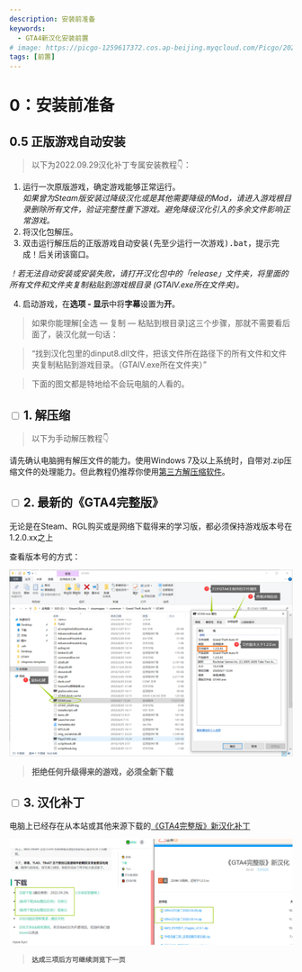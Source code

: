 ```yaml
---
description: 安装前准备
keywords:
  - GTA4新汉化安装前置
# image: https://picgo-1259617372.cos.ap-beijing.myqcloud.com/Picgo/2022/01/19-11-28-23-404Lab.jpeg
tags: [前置]
---
```


# 0：安装前准备

## 0.5 正版游戏自动安装
>以下为2022.09.29汉化补丁专属安装教程👇：


1. 运行一次原版游戏，确定游戏能够正常运行。<br/>
*如果曾为Steam版安装过降级汉化或是其他需要降级的Mod，请进入游戏根目录删除所有文件，验证完整性重下游戏。避免降级汉化引入的多余文件影响正常游戏。*
1. 将汉化包解压。
2. 双击运行解压后的<kbd>正版游戏自动安装(先至少运行一次游戏).bat</kbd>，提示<kbd>完成！</kbd>后关闭该窗口。

*！若无法自动安装或安装失败，请打开汉化包中的「release」文件夹，将里面的所有文件和文件夹复制粘贴到游戏根目录 (GTAIV.exe所在文件夹)。*


4. 启动游戏，在**选项 - 显示**中将**字幕**设置为**开**。 

> 如果你能理解[全选 — 复制 — 粘贴到根目录]这三个步骤，那就不需要看后面了，装汉化就一句话：

> “找到汉化包里的dinput8.dll文件，把该文件所在路径下的所有文件和文件夹复制粘贴到游戏目录。（GTAIV.exe所在文件夹）”

> 下面的图文都是特地给不会玩电脑的人看的。

## <input type='checkbox' /> 1. 解压缩
> 以下为手动解压教程👇

请先确认电脑拥有解压文件的能力。使用Windows 7及以上系统时，自带对.zip压缩文件的处理能力。但此教程仍推荐你使用[第三方解压缩软件](https://www.bandisoft.com/bandizip/)。

## <input type='checkbox' /> 2. 最新的《GTA4完整版》 
无论是在Steam、RGL购买或是网络下载得来的学习版，都必须保持游戏版本号在1.2.0.xx之上

查看版本号的方式：

![Image](assets/step2.png)

> **拒绝任何升级得来的游戏，必须全新下载**

## <input type='checkbox' /> 3. 汉化补丁
电脑上已经存在从本站或其他来源下载的[《GTA4完整版》新汉化补丁](../intro.md#下载)


![Image](assets/mod.jpg)

> **`达成三项后方可继续浏览下一页`**
